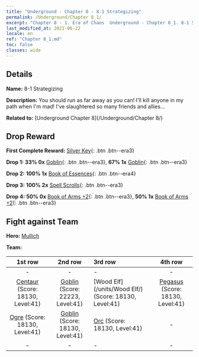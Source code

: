 ```yaml
---
title: "Underground - Chapter 8 - 8-1 Strategizing"
permalink: /Underground/Chapter 8_1/
excerpt: "Chapter 8 - 1. Era of Chaos  Underground - Chapter 8_1. 8-1 Strategizing"
last_modified_at: 2021-06-22
locale: en
ref: "Chapter 8_1.md"
toc: false
classes: wide
---
```


## Details

 **Name:** 8-1 Strategizing

 **Description:** You should run as far away as you can! I'll kill anyone in my path when I'm mad! I've slaughtered so many friends and allies...

 **Related to:** [Underground Chapter 8](/Underground/Chapter 8/)

## Drop Reward

 **First Complete Reward:** [Silver Key](/Items/con_693/){: .btn .btn--era3}

 **Drop 1:** **33% 0x** [Goblin](/Items/unt_217/){: .btn .btn--era3}, **67% 1x** [Goblin](/Items/unt_217/){: .btn .btn--era3}

 **Drop 2:** **100% 1x** [Book of Essences](/Items/mat_39/){: .btn .btn--era4}

 **Drop 3:** **100% 2x** [Spell Scrolls](/Items/con_694/){: .btn .btn--era3}

 **Drop 4:** **50% 0x** [Book of Arms +2](/Items/mat_32/){: .btn .btn--era3}, **50% 1x** [Book of Arms +2](/Items/mat_32/){: .btn .btn--era3}


## Fight against Team
 **Hero:** [Mullich](/heroes/Mullich/)

 **Team:**


  | 1st row | 2nd row | 3rd row | 4th row |
  |:----:|:----:|:----|:----:|
  | - | - | - | - |
  | [Centaur](/units/Centaur/) (Score: 18130, Level:41)  | [Goblin](/units/Goblin/) (Score: 22223, Level:41)  | [Wood Elf](/units/Wood Elf/) (Score: 18130, Level:41)  | [Pegasus](/units/Pegasus/) (Score: 18130, Level:41)  |
  | [Ogre](/units/Ogre/) (Score: 18130, Level:41)  | [Goblin](/units/Goblin/) (Score: 18130, Level:41)  | [Orc](/units/Orc/) (Score: 18130, Level:41)  | - |
  | - | - | - | - |


